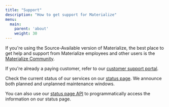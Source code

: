 ```yaml
---
title: "Support"
description: "How to get support for Materialize"
menu:
  main:
    parent: 'about'
    weight: 30
---
```


If you're using the Source-Available version of Materialize, the best place to get help and support from Materialize employees and other users is the [Materialize Community](https://materialize.com/s/chat).

If you're already a paying customer, refer to our [customer support portal](https://support.materialize.com/).

Check the current status of our services on our [status page](https://status.materialize.com). We announce both planned and unplanned maintenance windows.

You can also use our [status page API](https://status.materialize.com/api) to
programmatically access the information on our status page.
